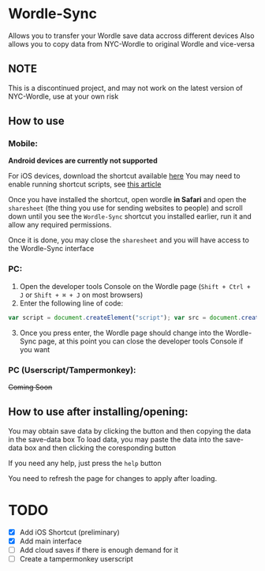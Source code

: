 # Wordle-Sync
Allows you to transfer your Wordle save data accross different devices
Also allows you to copy data from NYC-Wordle to original Wordle and vice-versa

## NOTE
This is a discontinued project, and may not work on the latest version of NYC-Wordle, use at your own risk

## How to use
### Mobile:
**Android devices are currently not supported**

For iOS devices, download the shortcut available [here](https://www.icloud.com/shortcuts/dbddf1a6916646cfae953e48efc3c672)
You may need to enable running shortcut scripts, see [this article](https://support.apple.com/en-gb/guide/shortcuts/apdfeb05586f/5.0/ios/15.0#:~:text=Allow%20scripts%20to%20run%20from%20a%20shortcut)

Once you have installed the shortcut, open wordle **in Safari** and open the `sharesheet` (the thing you use for sending websites to people) and scroll down until you see the `Wordle-Sync` shortcut you installed earlier, run it and allow any required permissions.

Once it is done, you may close the `sharesheet` and you will have access to the Wordle-Sync interface


### PC:
1. Open the developer tools Console on the Wordle page (`Shift + Ctrl + J` or `Shift + ⌘ + J` on most browsers)
2. Enter the following line of code: 

```javascript
var script = document.createElement("script"); var src = document.createAttribute("src"); src.value = "https://cdn.jsdelivr.net/gh/Bluebotlaboratories/Wordle-Sync@main/main.js"; script.setAttributeNode(src); document.body.append(script);
```

3. Once you press enter, the Wordle page should change into the Wordle-Sync page, at this point you can close the developer tools Console if you want

### PC (Userscript/Tampermonkey):
~~Coming Soon~~


## How to use after installing/opening:
You may obtain save data by clicking the button and then copying the data in the save-data box
To load data, you may paste the data into the save-data box and then clicking the coresponding button

If you need any help, just press the `help` button


You need to refresh the page for changes to apply after loading.

# TODO
- [x] Add iOS Shortcut (preliminary)
- [x] Add main interface
- [ ] Add cloud saves if there is enough demand for it
- [ ] Create a tampermonkey userscript
